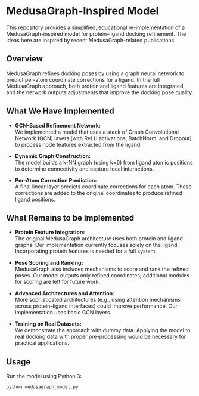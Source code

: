 # MedusaGraph-Inspired Model

This repository provides a simplified, educational re-implementation of a MedusaGraph-inspired model for protein–ligand docking refinement. The ideas here are inspired by recent MedusaGraph-related publications.

## Overview

MedusaGraph refines docking poses by using a graph neural network to predict per-atom coordinate corrections for a ligand. In the full MedusaGraph approach, both protein and ligand features are integrated, and the network outputs adjustments that improve the docking pose quality.

## What We Have Implemented

- **GCN-Based Refinement Network:**  
  We implemented a model that uses a stack of Graph Convolutional Network (GCN) layers (with ReLU activations, BatchNorm, and Dropout) to process node features extracted from the ligand.

- **Dynamic Graph Construction:**  
  The model builds a k-NN graph (using k=6) from ligand atomic positions to determine connectivity and capture local interactions.

- **Per-Atom Correction Prediction:**  
  A final linear layer predicts coordinate corrections for each atom. These corrections are added to the original coordinates to produce refined ligand positions.

## What Remains to be Implemented

- **Protein Feature Integration:**  
  The original MedusaGraph architecture uses both protein and ligand graphs. Our implementation currently focuses solely on the ligand. Incorporating protein features is needed for a full system.

- **Pose Scoring and Ranking:**  
  MedusaGraph also includes mechanisms to score and rank the refined poses. Our model outputs only refined coordinates; additional modules for scoring are left for future work.

- **Advanced Architectures and Attention:**  
  More sophisticated architectures (e.g., using attention mechanisms across protein–ligand interfaces) could improve performance. Our implementation uses basic GCN layers.

- **Training on Real Datasets:**  
  We demonstrate the approach with dummy data. Applying the model to real docking data with proper pre-processing would be necessary for practical applications.

## Usage

Run the model using Python 3:
```bash
python medusagraph_model.py
